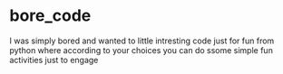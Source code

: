 # bore_code
I was simply bored and wanted to little intresting code just for fun from python where according to your choices you can do ssome simple fun activities just to engage
